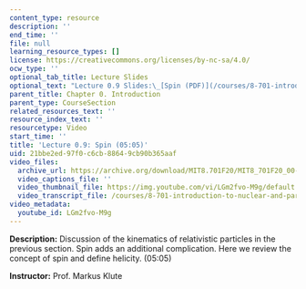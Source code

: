 ```yaml
---
content_type: resource
description: ''
end_time: ''
file: null
learning_resource_types: []
license: https://creativecommons.org/licenses/by-nc-sa/4.0/
ocw_type: ''
optional_tab_title: Lecture Slides
optional_text: "Lecture 0.9 Slides:\_[Spin (PDF)](/courses/8-701-introduction-to-nuclear-and-particle-physics-fall-2020/resources/mit8_701f20_lec0-9)"
parent_title: Chapter 0. Introduction
parent_type: CourseSection
related_resources_text: ''
resource_index_text: ''
resourcetype: Video
start_time: ''
title: 'Lecture 0.9: Spin (05:05)'
uid: 21bbe2ed-97f0-c6cb-8864-9cb90b365aaf
video_files:
  archive_url: https://archive.org/download/MIT8.701F20/MIT8_701F20_00-09_Spin_300k.mp4
  video_captions_file: ''
  video_thumbnail_file: https://img.youtube.com/vi/LGm2fvo-M9g/default.jpg
  video_transcript_file: /courses/8-701-introduction-to-nuclear-and-particle-physics-fall-2020/03c41c531eb0c5085ccd8c25ef7955e3_LGm2fvo-M9g.pdf
video_metadata:
  youtube_id: LGm2fvo-M9g
---
```


**Description:** Discussion of the kinematics of relativistic particles in the previous section. Spin adds an additional complication. Here we review the concept of spin and define helicity. (05:05)

**Instructor:** Prof. Markus Klute

